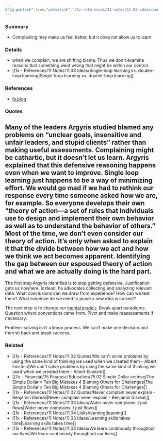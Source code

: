 ```yaml
---
{"dg-publish":true,"permalink":"/1x-references/11-notes/11-03-ideas/complaining-blocks-learning/","title":"Complaining blocks learning","created":"2024-06-20T13:58:21.015+03:00","updated":"2024-06-20T13:58:21.015+03:00"}
---
```



### Summary
- Complaining may make us feel better, but it does not allow us to learn

### Details
- when we complain, we are shifting blame. Thus we don't examine reasons that something went wrong that might be within our control.
- [[1x - References/11 Notes/11.03 Ideas/Single-loop learning vs. double-loop learning\|Single-loop learning vs. double-loop learning]]

### References
- [fs.blog](https://fs.blog/double-loop-learning/)

### Quotes
Many of the leaders Argyris studied blamed any problems on “unclear goals, insensitive and unfair leaders, and stupid clients” rather than making useful assessments. **Complaining might be cathartic, but it doesn’t let us learn**. Argyris explained that this defensive reasoning happens even when we want to improve. Single loop learning just happens to be a way of minimizing effort. We would go mad if we had to rethink our response every time someone asked how we are, for example. So everyone develops their own “theory of action—a set of rules that individuals use to design and implement their own behavior as well as to understand the behavior of others.” Most of the time, we don’t even consider our theory of action. It’s only when asked to explain it that the divide between how we act and how we think we act becomes apparent. Identifying the gap between our espoused theory of action and what we are actually doing is the hard part.
- 
The first step Argyris identified is to stop getting defensive. Justification gets us nowhere. Instead, he advocates collecting and analyzing relevant data. What conclusions can we draw from experience? How can we test them? What evidence do we need to prove a new idea is correct?

The next step is to change our [mental models](https://fs.blog/mental-models/). Break apart paradigms. Question where conventions came from. Pivot and make reassessments if necessary.

Problem-solving isn’t a linear process. We can’t make one decision and then sit back and await success.

### Related
- [[1x - References/11 Notes/11.02 Quotes/We can't solve problems by using the same kind of thinking we used when we created them - Albert Einstein\|We can't solve problems by using the same kind of thinking we used when we created them - Albert Einstein]]
- [[7x - Financial/75 Financial Education/75.02 Simple Dollar archive/The Simple Dollar » Ten Big Mistakes 4 Blaming Others for Challenges\|The Simple Dollar » Ten Big Mistakes 4 Blaming Others for Challenges]]
- [[1x - References/11 Notes/11.02 Quotes/Never complain never explain - Benjamin Disreali\|Never complain never explain - Benjamin Disreali]]
- [[1x - References/11 Notes/11.03 Ideas/Water never complains it just flows\|Water never complains it just flows]]
- [[1x - References/11 Notes/11.04 Links/learning\|learning]]
- [[1x - References/11 Notes/11.03 Ideas/Learning skills takes time\|Learning skills takes time]]
- [[1x - References/11 Notes/11.03 Ideas/We learn continously throughout our lives\|We learn continously throughout our lives]]
